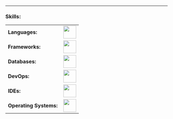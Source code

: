 
------
<h3 align="left">Skills:</h3>
<table>
    <tr>
        <td style="font-weight: bold; padding-right: 10px; vertical-align: center; border: none;">Languages:</td>
        <td><img height="40" src="https://skillicons.dev/icons?i=go,python,bash,c,cpp,cmake,java,scala,javascript,html,latex,md,matlab"/></td>
    </tr>
    <tr>
        <td style="font-weight: bold; padding-right: 10px; vertical-align: center; border: none;">Frameworks:</td>
        <td><img height="40" src="https://skillicons.dev/icons?i=anaconda,nginx,flask,pytorch,sklearn,tensorflow,npm,react,babel,bootstrap,spring,maven,gradle"/></td>
    </tr>
    <tr>
        <td style="font-weight: bold; padding-right: 10px; vertical-align: center;">Databases:</td>
        <td><img height="40" src="https://skillicons.dev/icons?i=mongodb,postgresql,mysql"/></td>
    </tr>
    <tr>
        <td style="font-weight: bold; padding-right: 10px; vertical-align: center; border: none;">DevOps:</td>
        <td><img height="40" src="https://skillicons.dev/icons?i=git,github,docker,kubernetes,jenkins,githubactions"/></td>
    </tr>
    <tr>
        <td style="font-weight: bold; padding-right: 10px; vertical-align: center; border: none;">IDEs:</td>
        <td><img height="40" src="https://skillicons.dev/icons?i=vim,vscode,pycharm,idea,webstorm,postman,eclipse,sublime"/></td>
    </tr>
    <tr>
        <td style="font-weight: bold; padding-right: 10px; vertical-align: center; border: none;">Operating Systems:</td>
        <td><img height="40" src="https://skillicons.dev/icons?i=linux,redhat,ubuntu,windows,raspberrypi,debian"/></td>
    </tr>
</table>
